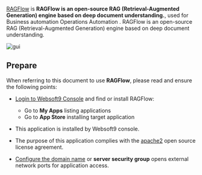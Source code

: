 [RAGFlow](https://ragflow.io) is **RAGFlow is an open-source RAG (Retrieval-Augmented Generation) engine based on deep document understanding.**, used for Business automation Operations Automation . RAGFlow is an open-source RAG (Retrieval-Augmented Generation) engine based on deep document understanding.


![gui](https://libs.websoft9.com/Websoft9/DocsPicture/zh/ragflow/ragflow-gui-websoft9.png)


## Prepare

When referring to this document to use **RAGFlow**, please read and ensure the following points:

- [Login to Websoft9 Console](./login-console) and find or install RAGFlow:
  - Go to **My Apps** listing applications 
  - Go to **App Store** installing target application

- This application is installed by Websoft9 console.


- The purpose of this application complies with the [apache2](https://opensource.org/licenses/Apache-2.0) open source license agreement.


- [Configure the domain name](./domain-set) or **server security group** opens external network ports for application access.